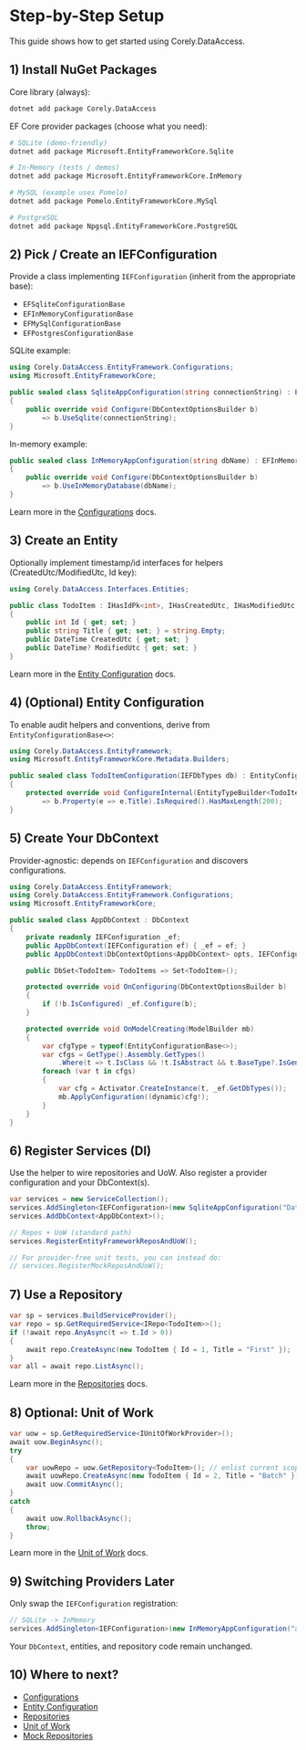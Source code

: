 ﻿# Step-by-Step Setup

This guide shows how to get started using Corely.DataAccess.

## 1) Install NuGet Packages
Core library (always):
```bash
dotnet add package Corely.DataAccess
```
EF Core provider packages (choose what you need):
```bash
# SQLite (demo-friendly)
dotnet add package Microsoft.EntityFrameworkCore.Sqlite

# In-Memory (tests / demos)
dotnet add package Microsoft.EntityFrameworkCore.InMemory

# MySQL (example uses Pomelo)
dotnet add package Pomelo.EntityFrameworkCore.MySql

# PostgreSQL
dotnet add package Npgsql.EntityFrameworkCore.PostgreSQL
```

## 2) Pick / Create an IEFConfiguration
Provide a class implementing `IEFConfiguration` (inherit from the appropriate base):
- `EFSqliteConfigurationBase`
- `EFInMemoryConfigurationBase`
- `EFMySqlConfigurationBase`
- `EFPostgresConfigurationBase`

SQLite example:
```csharp
using Corely.DataAccess.EntityFramework.Configurations;
using Microsoft.EntityFrameworkCore;

public sealed class SqliteAppConfiguration(string connectionString) : EFSqliteConfigurationBase(connectionString)
{
    public override void Configure(DbContextOptionsBuilder b)
        => b.UseSqlite(connectionString);
}
```
In-memory example:
```csharp
public sealed class InMemoryAppConfiguration(string dbName) : EFInMemoryConfigurationBase
{
    public override void Configure(DbContextOptionsBuilder b)
        => b.UseInMemoryDatabase(dbName);
}
```
Learn more in the [Configurations](configurations.md) docs.

## 3) Create an Entity
Optionally implement timestamp/id interfaces for helpers (CreatedUtc/ModifiedUtc, Id key):
```csharp
using Corely.DataAccess.Interfaces.Entities;

public class TodoItem : IHasIdPk<int>, IHasCreatedUtc, IHasModifiedUtc
{
    public int Id { get; set; }
    public string Title { get; set; } = string.Empty;
    public DateTime CreatedUtc { get; set; }
    public DateTime? ModifiedUtc { get; set; }
}
```
Learn more in the [Entity Configuration](entity-configuration.md) docs.

## 4) (Optional) Entity Configuration
To enable audit helpers and conventions, derive from `EntityConfigurationBase<>`:
```csharp
using Corely.DataAccess.EntityFramework;
using Microsoft.EntityFrameworkCore.Metadata.Builders;

public sealed class TodoItemConfiguration(IEFDbTypes db) : EntityConfigurationBase<TodoItem, int>(db)
{
    protected override void ConfigureInternal(EntityTypeBuilder<TodoItem> b)
        => b.Property(e => e.Title).IsRequired().HasMaxLength(200);
}
```

## 5) Create Your DbContext
Provider-agnostic: depends on `IEFConfiguration` and discovers configurations.
```csharp
using Corely.DataAccess.EntityFramework;
using Corely.DataAccess.EntityFramework.Configurations;
using Microsoft.EntityFrameworkCore;

public sealed class AppDbContext : DbContext
{
    private readonly IEFConfiguration _ef;
    public AppDbContext(IEFConfiguration ef) { _ef = ef; }
    public AppDbContext(DbContextOptions<AppDbContext> opts, IEFConfiguration ef) : base(opts) { _ef = ef; }

    public DbSet<TodoItem> TodoItems => Set<TodoItem>();

    protected override void OnConfiguring(DbContextOptionsBuilder b)
    {
        if (!b.IsConfigured) _ef.Configure(b);
    }

    protected override void OnModelCreating(ModelBuilder mb)
    {
        var cfgType = typeof(EntityConfigurationBase<>);
        var cfgs = GetType().Assembly.GetTypes()
            .Where(t => t.IsClass && !t.IsAbstract && t.BaseType?.IsGenericType == true && t.BaseType.GetGenericTypeDefinition() == cfgType);
        foreach (var t in cfgs)
        {
            var cfg = Activator.CreateInstance(t, _ef.GetDbTypes());
            mb.ApplyConfiguration((dynamic)cfg!);
        }
    }
}
```

## 6) Register Services (DI)
Use the helper to wire repositories and UoW. Also register a provider configuration and your DbContext(s).
```csharp
var services = new ServiceCollection();
services.AddSingleton<IEFConfiguration>(new SqliteAppConfiguration("Data Source=:memory:"));
services.AddDbContext<AppDbContext>();

// Repos + UoW (standard path)
services.RegisterEntityFrameworkReposAndUoW();

// For provider‑free unit tests, you can instead do:
// services.RegisterMockReposAndUoW();
```

## 7) Use a Repository
```csharp
var sp = services.BuildServiceProvider();
var repo = sp.GetRequiredService<IRepo<TodoItem>>();
if (!await repo.AnyAsync(t => t.Id > 0))
{
    await repo.CreateAsync(new TodoItem { Id = 1, Title = "First" });
}
var all = await repo.ListAsync();
```
Learn more in the [Repositories](repositories.md) docs.

## 8) Optional: Unit of Work
```csharp
var uow = sp.GetRequiredService<IUnitOfWorkProvider>();
await uow.BeginAsync();
try
{
    var uowRepo = uow.GetRepository<TodoItem>(); // enlist current scoped instance
    await uowRepo.CreateAsync(new TodoItem { Id = 2, Title = "Batch" });
    await uow.CommitAsync();
}
catch
{
    await uow.RollbackAsync();
    throw;
}
```
Learn more in the [Unit of Work](unit-of-work.md) docs.

## 9) Switching Providers Later
Only swap the `IEFConfiguration` registration:
```csharp
// SQLite -> InMemory
services.AddSingleton<IEFConfiguration>(new InMemoryAppConfiguration("app-db"));
```
Your `DbContext`, entities, and repository code remain unchanged.

## 10) Where to next?
- [Configurations](configurations.md)
- [Entity Configuration](entity-configuration.md)
- [Repositories](repositories.md)
- [Unit of Work](unit-of-work.md)
- [Mock Repositories](mock-repositories.md)

